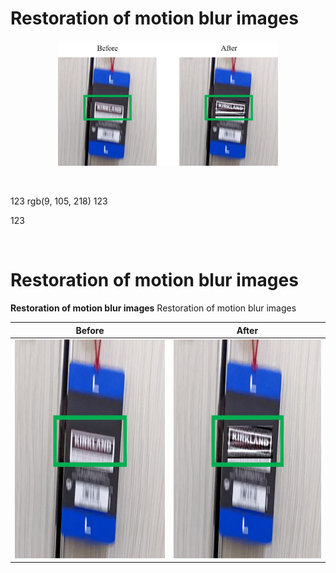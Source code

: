 # Restoration of motion blur images

<p align="center">
   <img src="Images/1_Demonstration.jpg" width="70%" height="70%">
</p>

<br>

123 rgb(9, 105, 218)
123

123

<br>
<h1><strong>Restoration of motion blur images</strong></h1>
<strong>Restoration of motion blur images</strong>
Restoration of motion blur images
<br>





| Before      |After        |
:-------------------------:|:-------------------------:
<img src="Images/1_Before.jpg" width="350" height="350"> | <img src="Images/1_After.jpg" width="350" height="350">

  
